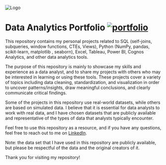 ![Logo](https://user-images.githubusercontent.com/71008875/211677847-ea06f85f-d6d4-45aa-9aff-726d17050ac3.png)

# Data Analytics Portfolio [![portfolio](https://img.shields.io/badge/my_portfolio-000?style=for-the-badge&logo=ko-fi&logoColor=white)](https://muhammad-adil86.github.io/muhammad-adil.github.io/)

This repository contains my personal projects related to SQL (self-joins, subqueries, window functions, CTEs, Views), Python (NumPy, pandas, scikit-learn, matplotlib , seaborn), Excel, Tableau, Power BI, Cognos Analytics, and other data analytics tools.

The purpose of this repository is mainly to showcase my skills and experience as a data analyst, and to share my projects with others who may be interested in learning or using these tools. These projects cover a variety of topics including data cleaning, standardization, and visualization in order to uncover patterns/insights, draw meaningful conclusions, and clearly communicate critical findings. 

Some of the projects in this repository use real-world datasets, while others are based on simulated data. I believe that it is essential for data analysts to work with real data, and I have chosen datasets that are publicly available and representative of the types of data that analysts typically encounter.

Feel free to use this repository as a resource, and if you have any questions, feel free to reach out to me on [LinkedIn](https://www.linkedin.com/in/muhammadadil86/).

Note: the data set that I have used in this repository are publicly available, but please be respectful of the data and the original creators of it.

Thank you for visiting my repository!
